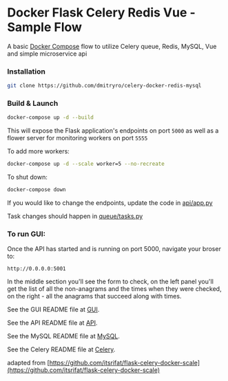 # Docker Flask Celery Redis Vue - Sample Flow

A basic [Docker Compose](https://docs.docker.com/compose/) flow to utilize
Celery queue, Redis, MySQL, Vue and simple microservice api

### Installation

```bash
git clone https://github.com/dmitryro/celery-docker-redis-mysql
```

### Build & Launch

```bash
docker-compose up -d --build
```

This will expose the Flask application's endpoints on port `5000` as well as a flower server for monitoring workers on port `5555`

To add more workers:
```bash
docker-compose up -d --scale worker=5 --no-recreate
```

To shut down:

```bash
docker-compose down
```

If you would like to change the endpoints, update the code in [api/app.py](api/app.py)

Task changes should happen in [queue/tasks.py](celery-queue/tasks.py) 


### To run GUI:
Once the API has started and is running on port 5000, navigate your broser to:

```
http://0.0.0.0:5001
```

In the middle section you'll see the form to check, on the left panel
you'll get  the list of all the non-anagrams and the times when they were checked,
on the right - all the anagrams that succeed along with times.

See the GUI README file at [GUI](https://github.com/dmitryro/celery-docker-redis-mysql/tree/master/gui).

See the API README file at [API](https://github.com/dmitryro/celery-docker-redis-mysql/tree/master/api). 

See the MySQL README file at [MySQL](https://github.com/dmitryro/celery-docker-redis-mysql/tree/master/mysql).

See the Celery README file at [Celery](https://github.com/dmitryro/celery-docker-redis-mysql/tree/master/celery-queue).


adapted from [https://github.com/itsrifat/flask-celery-docker-scale](https://github.com/itsrifat/flask-celery-docker-scale)
